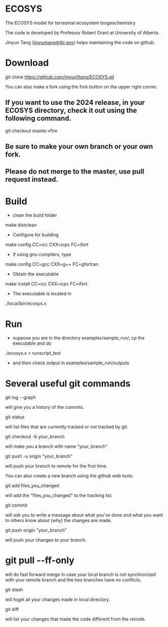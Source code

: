# ECOSYS
The ECOSYS model for terrestrial ecosystem biogeochemistry

The code is developed by Professor Robert Grant at University of Alberta.

Jinyun Tang (jinyuntang@lbl.gov) helps maintaining the code on github.


# Download

git clone https://github.com/jinyun1tang/ECOSYS.git

You can also make a fork using the fork button on the upper right corner.

## If you want to use the 2024 release, in your ECOSYS directory, check it out using the following command.

git checkout master.vfire


## Be sure to make your own branch or your own fork.
## Please do not merge to the master, use pull request instead.

# Build

* clean the build folder

 make distclean

* Configure for building

make config CC=icc CXX=icpc FC=ifort

* If using gnu compilers, type

make config CC=gcc CXX=g++ FC=gfortran

* Obtain the executable

make install CC=icc CXX=icpc FC=ifort

* The executable is located in

./local/bin/ecosys.x  

# Run
* suppose you are in the directory examples/sample_run/, cp the executable and do

./ecosys.x  < runscript_test

* and then check output in examples/sample_run/outputs

# Several useful git commands

  git log --graph

will give you a history of the commits.

  git status

will list files that are currently tracked or not tracked by git.

  git checkout -b your_branch

will make you a branch with name "your_branch"

  git push -u origin "your_branch"

will push your branch to remote for the first time.

You can also create a new branch using the github web tools.

  git add files_you_changed

will add the "files_you_changed" to the tracking list.

  git commit

will ask you to write a message about what you've done and what you want to others know about (why) the changes are made.

  git push origin "your_branch"

will push your changes to your branch.

#  git pull --ff-only

will do fast forward merge in case your local branch is not synchronized with your remote branch and the two branches have no conflicts.

  git stash

will foget all your changes made in local directory.

  git diff

will list your changes that made the code different from the remote.
